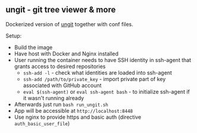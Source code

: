 ## ungit - git tree viewer & more
Dockerized version of [ungit](https://github.com/FredrikNoren/ungit) together with conf files. 

Setup:
- Build the image
- Have host with Docker and Nginx installed
- User running the container needs to have SSH identity in ssh-agent that grants access to desired repositories 
  - `ssh-add -l` - check what identities are loaded into ssh-agent
  - `ssh-add /path/to/private_key` - import private part of key associated with GitHub account
  - `eval $(ssh-agent)` or `eval ssh-agent bash` - to initialize ssh-agent if it wasn't running already
- Afterwards just run `bash run_ungit.sh`
- App will be accessible at `http://localhost:8448`
- Use nginx to provide https and basic auth (directive `auth_basic_user_file`)